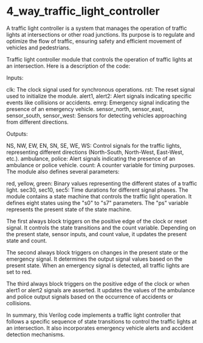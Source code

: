 # 4_way_traffic_light_controller
A traffic light controller is a system that manages the operation of traffic lights at intersections or other road junctions.
Its purpose is to regulate and optimize the flow of traffic, ensuring safety and efficient movement of vehicles and pedestrians.

Traffic light controller module that controls the operation of traffic lights at an intersection. Here is a description of the code:

Inputs:

clk: The clock signal used for synchronous operations.
rst: The reset signal used to initialize the module.
alert1, alert2: Alert signals indicating specific events like collisions or accidents.
emrg: Emergency signal indicating the presence of an emergency vehicle.
sensor_north, sensor_east, sensor_south, sensor_west: Sensors for detecting vehicles approaching from different directions.

Outputs:

NS, NW, EW, EN, SN, SE, WE, WS: Control signals for the traffic lights, representing different directions (North-South, North-West, East-West, etc.).
ambulance, police: Alert signals indicating the presence of an ambulance or police vehicle.
count: A counter variable for timing purposes.
The module also defines several parameters:

red, yellow, green: Binary values representing the different states of a traffic light.
sec30, sec10, sec5: Time durations for different signal phases.
The module contains a state machine that controls the traffic light operation. 
It defines eight states using the "s0" to "s7" parameters. 
The "ps" variable represents the present state of the state machine.

The first always block triggers on the positive edge of the clock or reset signal. 
It controls the state transitions and the count variable. 
Depending on the present state, sensor inputs, and count value, it updates the present state and count.

The second always block triggers on changes in the present state or the emergency signal.
It determines the output signal values based on the present state. 
When an emergency signal is detected, all traffic lights are set to red.

The third always block triggers on the positive edge of the clock or when alert1 or alert2 signals are asserted.
It updates the values of the ambulance and police output signals based on the occurrence of accidents or collisions.

In summary, this Verilog code implements a traffic light controller that follows a specific sequence of state transitions to
control the traffic lights at an intersection. It also incorporates emergency vehicle alerts and accident detection mechanisms.
